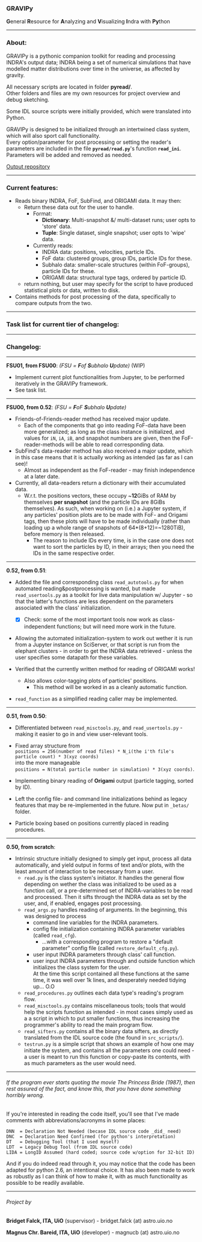 ### **GRAVIPy**    

**G**eneral **R**esource for **A**nalyzing and **V**isualizing **I**ndra with **Py**thon  

---
### About:  

GRAVIPy is a pythonic companion toolkit for reading and processing INDRA's output data; INDRA being a set of numerical simulations that have modelled matter distributions over time in the universe, as affected by gravity.  

All necessary scripts are located in folder **pyread/**.  
Other folders and files are my own resources for project overview and debug
sketching.  

Some IDL source scripts were initially provided, which were translated into Python.  

GRAVIPy is designed to be initialized through an intertwined class system, which will also sport call functionality.  
Every option/parameter for post processing or setting the reader's parameters are included in the file **`pyread/read.py`**'s function **`read_ini`**.  
Parameters will be added and removed as needed.

[Output repository](https://github.uio.no/magnucb/output_gravipy)  

---
### Current features:  
* Reads binary INDRA, FoF, SubFind, and ORIGAMI data. It may then:  
  * Return these data out for the user to handle.
    - Format:  
      + **Dictionary**: Multi-snapshot &/ multi-dataset runs; user opts to 'store' data.  
      + **Tuple**: Single dataset, single snapshot; user opts to 'wipe' data.
    - Currently reads:  
      + INDRA data: positions, velocities, particle IDs.  
      + FoF data: clustered groups, group IDs, particle IDs for these.  
      + Subhalo data: smaller-scale structures (within FoF-groups), particle IDs for these.  
      + ORIGAMI data: structural type tags, ordered by particle ID.  
  * return nothing, but user may specify for the script to have produced statistical plots or data, written to disk.  
* Contains methods for post processing of the data, specifically to compare outputs from the two.  

---
### Task list for current tier of changelog:  
<script src="https://gist.github.uio.no/magnucb/44923531ed82979a0b465cdc5fb19cdd.js?file=current_goals.md"></script>  

---
### Changelog:

------
**FSU01, from FSU00**: *(FSU = **F**of **S**ubhalo **U**pdate)* (WIP)
* Implement current plot functionalities from Jupyter, to be performed iteratively in the GRAVIPy framework.
* See task list.

------
**FSU00, from 0.52**: *(FSU = **F**oF **S**ubhalo **U**pdate)*
* Friends-of-Friends-reader method has received major update.
  - Each of the components that go into reading FoF-data have been more generalized; as long as the class instance is initialized, and values for `iN`, `iA`, `iB`, and snapshot numbers are given, then the FoF-reader-methods will be able to read corresponding data.  
* SubFind's data-reader method has also received a major update, which in this case means that it is actually working as intended (as far as I can see)!  
  - Almost as independent as the FoF-reader - may finish independence at a later date.  
* Currently, all data-readers return a dictionary with their accumulated data.
  - W.r.t. the positions vectors, these occupy ~**12**GiBs of RAM by themselves **per snapshot** (and the particle IDs are 8GiBs themselves). As such, when working on (i.e.) a Jupyter system, if any particles' position plots are to be made with FoF- and Origami tags, then these plots will have to be made individually (rather than loading up a whole range of snapshots of 64*(8+12)=~1280TiB), before memory is then released.  
    + The reason to include IDs every time, is in the case one does not want to sort the particles by ID, in their arrays; then you need the IDs in the same respective order.  

------
**0.52, from 0.51**:
* Added the file and corresponding class `read_autotools.py` for when automated reading&postprocessing is wanted, but made `read_usertools.py` as a toolkit for live data manipulation w/ Jupyter - so that the latter's functions are less dependent on the parameters associated with the class' initialization.  
  - [x] Check: some of the most important tools now work as class-independent functions; but will need more work in the future.  

* Allowing the automated initialization-system to work out wether it is run from a Jupyter instance on SciServer, or that script is run from the elephant clusters - in order to get the INDRA data retrieved - unless the user specifies some datapath for these variables.  

* Verified that the currently written method for reading of ORIGAMI works!  
  - Also allows color-tagging plots of particles' positions.  
    + This method will be worked in as a cleanly automatic function.  

* `read_function` as a simplified reading caller may be implemented.  

------
**0.51, from 0.50**:  
* Differentiated between `read_misctools.py`, and `read_usertools.py` - making it easier to go in and view user-relevant tools.  
* Fixed array structure from  
  `positions = 256(number of read files) * N_i(the i'th file's particle count) * 3(xyz coords)`   
  into the more manageable   
  `positions = N(total particle number in simulation) * 3(xyz coords)`.  

* Implementing binary reading of **Origami** output (particle tagging, sorted by ID).  
* Left the config file- and command line initializations behind as legacy features that may be re-implemented in the future. Now put in `_betas/` folder.  
* Particle boxing based on positions currently placed in reading procedures.  

------
**0.50, from scratch**:
* Intrinsic structure initially designed to simply get input, process all data automatically, and yield output in forms of text and/or plots, with the least amount of interaction to be necessary from a user.  
  * `read.py` is the class system's initiator. It handles the general flow depending on wether the class was initialized to be used as a function call, or a pre-determined set of INDRA-variables to be read and processed. Then it sifts through the INDRA data as set by the user, and, if enabled, engages post processing.  
  * `read_args.py` handles reading of arguments. In the beginning, this was designed to process  
    * command line variables for the INDRA parameters.  
    * config file initialization containing INDRA parameter variables (called `read_cfg`).  
      * ...with a corresponding program to restore a "default parameter" config file (called `restore_default_cfg.py`).  
    * user input INDRA parameters through class' call function.
    * user input INDRA parameters through and outside function which initializes the class system for the user.  
    At the time this script contained all these functions at the same time, it was well over 1k lines, and desperately needed tidying up... O.O  
  * `read_procedures.py` outlines each data type's reading's program flow.  
  * `read_misctools.py` contains miscellaneous tools; tools that would help the scripts function as intended - in most cases simply used as a a script in which to put smaller functions, thus increasing the programmer's ability to read the main program flow.  
  * `read_sifters.py` contains all the binary data sifters, as directly translated from the IDL source code (the found in `src_scripts/`).  
  * `testrun.py` is a simple script that shows an example of how one may initiate the system, and contains all the parameters one could need - a user is meant to run this function or copy-paste its contents, with as much parameters as the user would need.  

---
###### If the program ever starts quoting the movie The Princess Bride (1987), then rest assured of the fact, and know this, that you have done something horribly wrong.  

If you're interested in reading the code itself, you'll see that I've made
comments with abbreviations/acronyms in some places:  
```
DNN  = Declaration Not Needed (becase IDL source code _did_ need)
DNC  = Declaration Need Confirmed (for python's interpretation)
DT   = Debugging Tool (that I used myself)
LDT  = Legacy Debug Tool (from IDL source code)
LIDA = LongID Assumed (hard coded; source code w/option for 32-bit ID)
```

And if you do indeed read through it, you may notice that the code has been adapted for python 2.6, an intentional choice. It has also been made to work as robustly as I can think of how to make it, with as much functionality as possible to be readily available.  

------
###### Project by
**Bridget Falck, ITA, UiO**      (supervisor) - bridget.falck (at) astro.uio.no

**Magnus Chr. Bareid, ITA, UiO** (developer)  - magnucb (at) astro.uio.no
